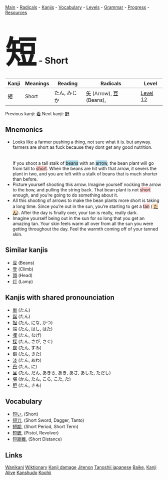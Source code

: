 <style> bigfont {font-size: 100px}</style>
[Main](../README.md) -
[Radicals](../radicals.md) -
[Kanjis](../kanjis.md) -
[Vocabulary](../vocabulary.md) -
[Levels](../levels.md) -
[Grammar](../grammar.md) - 
[Progress](../progress.md) -
[Resources](../resources.md)
# <bigfont> 短</bigfont> - Short 

| Kanji | Meanings | Reading | Radicals | Level |
| --- | --- | --- | --- | --- |
| 短 | Short | たん, みじか | [矢](../radicals/矢.md) (Arrow), [豆](../radicals/豆.md) (Beans),  | [Level 12](../levels/wk_level12.md) |

Previous kanji: [着](着.md) Next kanji: [野](野.md) 

## Mnemonics
 * Looks like a farmer pushing a thing, not sure what it is. but anyway. farmers are short as fuck because they dont get any good nutrition.<br><br><br>If you shoot a tall stalk of <span style="background-color:#ADD8E6"> beans</span> with an <span style="background-color:#ADD8E6"> arrow</span>, the bean plant will go from tall to <span style="background-color:#ffcccb"> short</span>. When the beans are hit with that arrow, it severs the plant in two, and you are left with a stalk of beans that is much shorter than before.
* Picture yourself shooting this arrow. Imagine yourself nocking the arrow to the bow, and pulling the string back. That bean plant is not <span style="background-color:#ffcccb"> short</span> enough, and you’re going to do something about it.
* All this shooting of arrows to make the bean plants more short is taking a long time. Since you’re out in the sun, you’re starting to get a <span style="background-color:#ffcccb"> tan</span> (<span style="background-color:#fed8b1"> [たん](https://jisho.org/search/たん)</span>). After the day is finally over, your tan is really, really dark.
* Imagine yourself being out in the sun for so long that you get an amazing tan. Your skin feels warm all over from all the sun you were getting throughout the day. Feel the warmth coming off of your tanned skin.


## Similar kanjis
 * [豆](豆.md) (Beans)
* [登](登.md) (Climb)
* [頭](頭.md) (Head)
* [灯](灯.md) (Lamp)



## Kanjis with shared pronounciation
 * [単](単.md) (たん)
* [誕](誕.md) (たん)
* [担](担.md) (たん, にな, かつ)
* [端](端.md) (たん, はし, はた)
* [嘆](嘆.md) (たん, なげ)
* [探](探.md) (たん, さが, さぐ)
* [炭](炭.md) (たん, すみ)
* [鍛](鍛.md) (たん, きた)
* [淡](淡.md) (たん, あわ)
* [丹](丹.md) (たん, に)
* [旦](旦.md) (たん, だん, あきら, あき, あさ, あした, ただし)
* [堪](堪.md) (かん, たん, こら, こた, た)
* [胆](胆.md) (たん, きも)



## Vocabulary
 * [短い](../vocabulary/短.md), (Short)
* [短刀](../vocabulary/短.md), (Short Sword, Dagger, Tanto)
* [短期](../vocabulary/短.md), (Short Period, Short Term)
* [短銃](../vocabulary/短.md), (Pistol, Revolver)
* [短距離](../vocabulary/短.md), (Short Distance)




## Links 


[Wanikani](https://www.wanikani.com/kanji/短)
[Wiktionary](https://en.wiktionary.org/wiki/短)
[Kanji damage](http://www.kanjidamage.com/kanji/search?utf8=✓&q=短)
[Jitenon](https://jitenon.com/kanji/短)
[Tanoshii japanese](https://www.tanoshiijapanese.com/dictionary/kanji.cfm?k=短)
[Baike](https://baike.baidu.com/item/短),
[Kanji Alive](https://app.kanjialive.com/短)
[Kanshudo](https://www.kanshudo.com/searchmn?q=短)
[Koohii](https://kanji.koohii.com/study/kanji/短)
